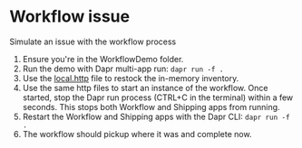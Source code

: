 # Workflow issue

Simulate an issue with the workflow process

1. Ensure you're in the WorkflowDemo folder.
2. Run the demo with Dapr multi-app run:
  `dapr run -f .`
3. Use the [local.http](../../WorkflowDemo/local.http) file to restock the in-memory inventory.
4. Use the same http files to start an instance of the workflow. Once started, stop the Dapr run process (CTRL+C in the terminal) within a few seconds. This stops both Workflow and Shipping apps from running.
5. Restart the Workflow and Shipping apps with the Dapr CLI: `dapr run -f .`
6. The workflow should pickup where it was and complete now.
